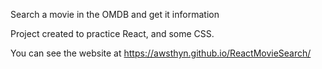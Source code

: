
Search a movie in the OMDB and get it information

Project created to practice React, and some CSS.

You can see the website at https://awsthyn.github.io/ReactMovieSearch/
